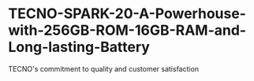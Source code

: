 # TECNO-SPARK-20-A-Powerhouse-with-256GB-ROM-16GB-RAM-and-Long-lasting-Battery
 TECNO's commitment to quality and customer satisfaction
